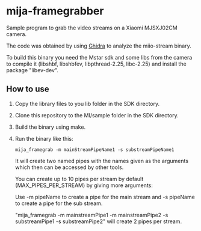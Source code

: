 # mija-framegrabber

Sample program to grab the video streams on a Xiaomi MJSXJ02CM camera.

The code was obtained by using [Ghidra](https://ghidra-sre.org/) to analyze the miio-stream binary.

To build this binary you need the Mstar sdk and some libs from the camera to compile it (libshbf, libshbfev, libpthread-2.25, libc-2.25) and install the package "libev-dev". 

## How to use

1. Copy the library files to you lib folder in the SDK directory.
2. Clone this repository to the MI/sample folder in the SDK directory.
3. Build the binary using make.
4. Run the binary like this:

    ```
    mija_framegrab -m mainStreamPipeName1 -s substreamPipeName1
    ```
    
    It will create two named pipes with the names given as the arguments which then can be accessed by other tools.
    
    You can create up to 10 pipes per stream by default (MAX_PIPES_PER_STREAM) by giving more arguments:
    
    Use -m pipeName to create a pipe for the main stream and -s pipeName to create a pipe for the sub stream.
    
    "mija_framegrab -m mainstreamPipe1 -m mainstreamPipe2 -s substreamPipe1 -s substreamPipe2" will create 2 pipes per stream.

